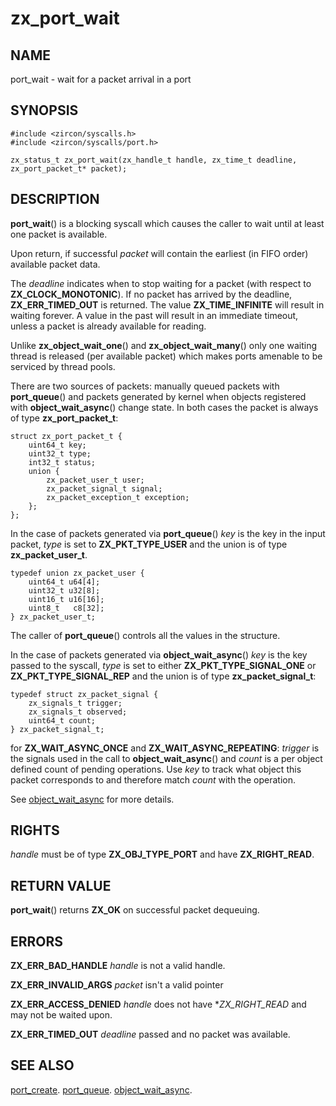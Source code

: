 # zx_port_wait

## NAME

port_wait - wait for a packet arrival in a port

## SYNOPSIS

```
#include <zircon/syscalls.h>
#include <zircon/syscalls/port.h>

zx_status_t zx_port_wait(zx_handle_t handle, zx_time_t deadline, zx_port_packet_t* packet);
```

## DESCRIPTION

**port_wait**() is a blocking syscall which causes the caller to wait until at least
one packet is available.

Upon return, if successful *packet* will contain the earliest (in FIFO order)
available packet data.

The *deadline* indicates when to stop waiting for a packet (with respect to
**ZX_CLOCK_MONOTONIC**).  If no packet has arrived by the deadline,
**ZX_ERR_TIMED_OUT** is returned.  The value **ZX_TIME_INFINITE** will
result in waiting forever.  A value in the past will result in an immediate
timeout, unless a packet is already available for reading.

Unlike **zx_object_wait_one**() and **zx_object_wait_many**() only one
waiting thread is released (per available packet) which makes ports
amenable to be serviced by thread pools.

There are two sources of packets: manually queued packets with **port_queue**() and packets
generated by kernel when objects registered with **object_wait_async**() change state. In both
cases the packet is always of type **zx_port_packet_t**:

```
struct zx_port_packet_t {
    uint64_t key;
    uint32_t type;
    int32_t status;
    union {
        zx_packet_user_t user;
        zx_packet_signal_t signal;
        zx_packet_exception_t exception;
    };
};
```

In the case of packets generated via **port_queue**() *key* is the key in the
input packet, *type* is set to **ZX_PKT_TYPE_USER** and the union is of type **zx_packet_user_t**.

```
typedef union zx_packet_user {
    uint64_t u64[4];
    uint32_t u32[8];
    uint16_t u16[16];
    uint8_t   c8[32];
} zx_packet_user_t;
```

The caller of **port_queue**() controls all the values in the structure.

In the case of packets generated via **object_wait_async**() *key* is the key passed to the
syscall, *type* is set to either **ZX_PKT_TYPE_SIGNAL_ONE** or **ZX_PKT_TYPE_SIGNAL_REP**
and the union is of type **zx_packet_signal_t**:

```
typedef struct zx_packet_signal {
    zx_signals_t trigger;
    zx_signals_t observed;
    uint64_t count;
} zx_packet_signal_t;
```

for **ZX_WAIT_ASYNC_ONCE** and **ZX_WAIT_ASYNC_REPEATING**: *trigger* is the signals
used in the call to **object_wait_async**() and *count* is a per object defined count
of pending operations. Use *key* to track what object this packet corresponds to and
therefore match *count* with the operation.

See [object_wait_async](object_wait_async.md) for more details.

## RIGHTS

<!-- Updated by scripts/update-docs-from-abigen, do not edit this section manually. -->

*handle* must be of type **ZX_OBJ_TYPE_PORT** and have **ZX_RIGHT_READ**.

## RETURN VALUE

**port_wait**() returns **ZX_OK** on successful packet dequeuing.

## ERRORS

**ZX_ERR_BAD_HANDLE** *handle* is not a valid handle.

**ZX_ERR_INVALID_ARGS** *packet* isn't a valid pointer

**ZX_ERR_ACCESS_DENIED** *handle* does not have **ZX_RIGHT_READ* and may
not be waited upon.

**ZX_ERR_TIMED_OUT** *deadline* passed and no packet was available.

## SEE ALSO

[port_create](port_create.md).
[port_queue](port_queue.md).
[object_wait_async](object_wait_async.md).
